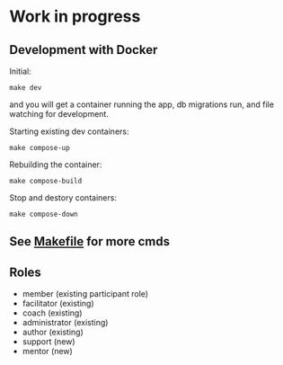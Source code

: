 # Work in progress

## Development with Docker

Initial:

`make dev`

and you will get a container running the app, db migrations run, and file watching for development.

Starting existing dev containers:

`make compose-up`

Rebuilding the container:

`make compose-build`

Stop and destory containers:

`make compose-down`

## See [Makefile](./Makefile) for more cmds

## Roles

- member (existing participant role)
- facilitator (existing)
- coach (existing)
- administrator (existing)
- author (existing)
- support (new)
- mentor (new)
